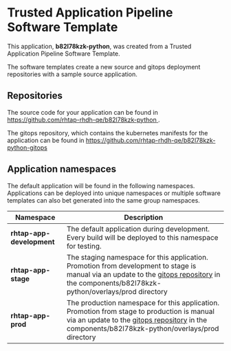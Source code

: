 # Trusted Application Pipeline Software Template

This application, **b82l78kzk-python**, was created from a Trusted Application Pipeline Software Template.

The software templates create a new source and gitops deployment repositories with a sample source application. 

## Repositories

The source code for your application can be found in [https://github.com/rhtap-rhdh-qe/b82l78kzk-python ](https://github.com/rhtap-rhdh-qe/b82l78kzk-python ).
 
The gitops repository, which contains the kubernetes manifests for the application can be found in 
[https://github.com/rhtap-rhdh-qe/b82l78kzk-python-gitops ](https://github.com/rhtap-rhdh-qe/b82l78kzk-python-gitops ) 

## Application namespaces 

The default application will be found in the following namespaces. Applications can be deployed into unique namespaces or multiple software templates can also bet generated into the same group namespaces.  

|  Namespace   |  Description   |  
| -------- | -------- |   
| **rhtap-app-development** | The default application during development. Every build will be deployed to this namespace for testing. | 
| **rhtap-app-stage** | The staging namespace for this application. Promotion from development to stage is manual via an update to the [gitops repository](https://github.com/rhtap-rhdh-qe/b82l78kzk-python-gitops ) in the components/b82l78kzk-python/overlays/prod directory |  
| **rhtap-app-prod** | The production namespace for this application. Promotion from stage to production is manual via an update to the [gitops repository](https://github.com/rhtap-rhdh-qe/b82l78kzk-python-gitops ) in the components/b82l78kzk-python/overlays/prod directory | 